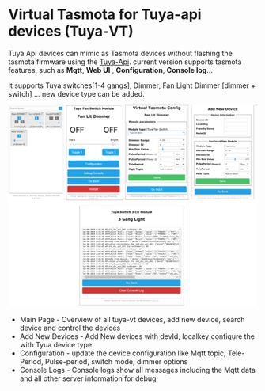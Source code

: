 # Virtual Tasmota for Tuya-api devices (Tuya-VT)

Tuya Api devices can mimic as Tasmota devices without flashing the tasmota firmware using the [Tuya-Api](https://github.com/codetheweb/tuyapi). current version supports tasmota features, such as **Mqtt**, **Web UI** , **Configuration**, **Console log**...

It supports Tuya switches[1-4 gangs], Dimmer, Fan Light Dimmer [dimmer + switch] ... new device type can be added.

![](https://github.com/thirug010/Virtual-Tasmota-for-Tuya-api-devices/blob/master/virtual-tasmota.png)

* Main Page       - Overview of all tuya-vt devices, add new device, search device and control the devices 
* Add New Devices - Add New devices with devId, localkey configure the with Tyua device type
* Configuration   - update the device configuration like Mqtt topic, Tele-Period, Pulse-period, switch mode, dimmer options 
* Console Logs    - Console logs show all messages including the Mqtt data and all other server information for debug



